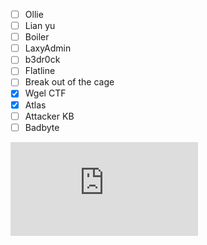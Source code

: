 - [ ] Ollie
- [ ] Lian yu
- [ ] Boiler
- [ ] LaxyAdmin
- [ ] b3dr0ck
- [ ] Flatline
- [ ] Break out of the cage
- [x] Wgel CTF
- [x] Atlas
- [ ] Attacker KB
- [ ] Badbyte

<iframe src="https://tryhackme.com/api/v2/badges/public-profile?userPublicId=3451869" style='border:none;'></iframe>
